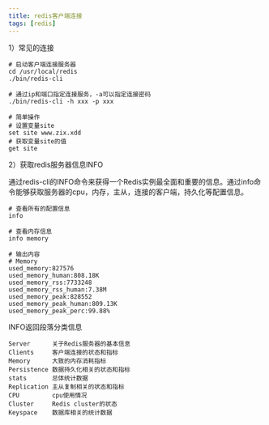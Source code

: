 ```yaml
---
title: redis客户端连接
tags: [redis]
---
```


1）常见的连接

```
# 启动客户端连接服务器
cd /usr/local/redis
./bin/redis-cli

# 通过ip和端口指定连接服务，-a可以指定连接密码
./bin/redis-cli -h xxx -p xxx

# 简单操作
# 设置变量site
set site www.zix.xdd
# 获取变量site的值
get site
```

2）获取redis服务器信息INFO

通过redis-cli的INFO命令来获得一个Redis实例最全面和重要的信息。通过info命令能够获取服务器的cpu，内存，主从，连接的客户端，持久化等配置信息。

```
# 查看所有的配置信息
info

# 查看内存信息
info memory

# 输出内容
# Memory
used_memory:827576
used_memory_human:808.18K
used_memory_rss:7733248
used_memory_rss_human:7.38M
used_memory_peak:828552
used_memory_peak_human:809.13K
used_memory_peak_perc:99.88%

```

INFO返回段落分类信息

```
Server      关于Redis服务器的基本信息
Clients     客户端连接的状态和指标
Memory      大致的内存消耗指标
Persistence 数据持久化相关的状态和指标
stats       总体统计数据
Replication 主从复制相关的状态和指标
CPU         cpu使用情况
Cluster     Redis cluster的状态
Keyspace    数据库相关的统计数据
```
